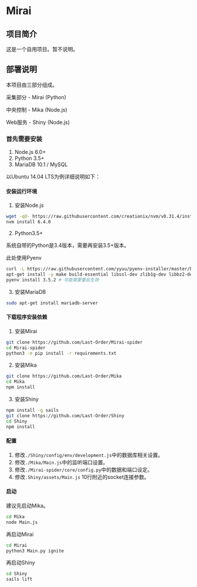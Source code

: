 # Mirai

## 项目简介

这是一个自用项目。暂不说明。

## 部署说明

本项目由三部分组成。

采集部分 - Mirai (Python)

中央控制 - Mika (Node.js)

Web服务 - Shiny (Node.js)


### 首先需要安装
1. Node.js 6.0+
2. Python 3.5+
3. MariaDB 10.1 / MySQL

以Ubuntu 14.04 LTS为例详细说明如下：

#### 安装运行环境
1. 安装Node.js

```bash
wget -qO- https://raw.githubusercontent.com/creationix/nvm/v0.31.4/install.sh | bash # 安装nvm
nvm install 6.4.0
```

2. Python3.5+

系统自带的Python是3.4版本，需要再安装3.5+版本。

此处使用Pyenv

```bash
curl -L https://raw.githubusercontent.com/yyuu/pyenv-installer/master/bin/pyenv-installer | bash
apt-get install -y make build-essential libssl-dev zlib1g-dev libbz2-dev libreadline-dev libsqlite3-dev wget curl llvm libncurses5-dev libncursesw5-dev xz-utils
pyenv install 3.5.2 # 可能需要重启生效
```

3. 安装MariaDB
```bash
sudo apt-get install mariadb-server
```

#### 下载程序安装依赖

1. 安装Mirai

```bash
git clone https://github.com/Last-Order/Mirai-spider
cd Mirai-spider
python3 -m pip install -r requirements.txt
```

2. 安装Mika

```bash
git clone https://github.com/Last-Order/Mika
cd Mika
npm install
```

3. 安装Shiny

```bash
npm install -g sails
git clone https://github.com/Last-Order/Shiny
cd Shiny
npm install
```

#### 配置

1. 修改`./Shiny/config/env/development.js`中的数据库相关设置。
2. 修改`./Mika/Main.js`中的监听端口设置。
3. 修改`./Mirai-spider/core/config.py`中的数据和端口设定。
4. 修改`.Shiny/assets/Main.js` 10行附近的socket连接参数。

#### 启动

建议先启动Mika。

```bash
cd Mika
node Main.js
```

再启动Mirai

```bash
cd Mirai
python3 Main.py ignite
```

再启动Shiny
```bash
cd Shiny
sails lift
```